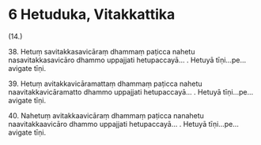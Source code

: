 # 6 Hetuduka, Vitakkattika

(14.)

38\. Hetuṃ savitakkasavicāraṃ dhammaṃ paṭicca nahetu nasavitakkasavicāro dhammo uppajjati hetupaccayā… . Hetuyā tīṇi…pe…  avigate tīṇi.

39\. Hetuṃ avitakkavicāramattaṃ dhammaṃ paṭicca nahetu naavitakkavicāramatto dhammo uppajjati hetupaccayā… . Hetuyā tīṇi…pe…  avigate tīṇi.

40\. Nahetuṃ avitakkaavicāraṃ dhammaṃ paṭicca nanahetu naavitakkaavicāro dhammo uppajjati hetupaccayā… . Hetuyā tīṇi…pe…  avigate tīṇi.
